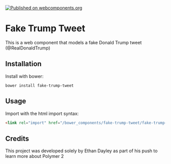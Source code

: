 [![Published on webcomponents.org](https://img.shields.io/badge/webcomponents.org-published-blue.svg)](https://www.webcomponents.org/element/EthanDayley/fake-trump-tweet)

# Fake Trump Tweet
This is a web component that models a fake Donald Trump tweet (@RealDonaldTrump)

## Installation
Install with bower:
```
bower install fake-trump-tweet
```

## Usage
Import with the html import syntax:
```html
<link rel="import" href="/bower_components/fake-trump-tweet/fake-trump-tweet.html" />
```

## Credits
This project was developed solely by Ethan Dayley as part of his push to learn more about Polymer 2
